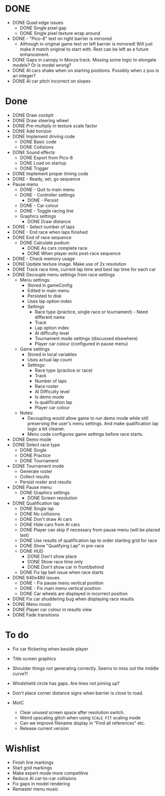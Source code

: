 DONE
====

- DONE Quad edge issues
    - DONE Single pixel gap
    - DONE Single pixel texture wrap around
- DONE - "Pico-8" text on right barrier is mirrored
    - Although in original game text on left barrier is mirrored!
      Will just make it match original to start with. Rest can be left as a future enhancement.
- DONE Gaps in canopy in Monza track. Missing some logic to elongate models? Or is model wrong?
- DONE AI cars shake when on starting positions. Possibly when z pos is an integer?
- DONE AI car pitch incorrect on slopes

Done
====
- DONE Draw cockpit
- DONE Draw steering wheel
- DONE Pre-multiply in texture scale factor
- DONE Add horizon
- DONE Implement driving code
    - DONE Basic code
    - DONE Collisions
- DONE Sound effects
    - DONE Export from Pico-8
    - DONE Load on startup
    - DONE Trigger
- DONE Implement proper timing code
- DONE - Ready, set, go sequence
- Pause menu
    - DONE - Quit to main menu
    - DONE - Controller settings
        - DONE - Persist
    - DONE - Car colour
    - DONE - Toggle racing line
    - Graphics settings
        - DONE Draw distance
- DONE - Select number of laps
- DONE - End race when laps finished
- DONE End of race sequence
    - DONE Calculate podium
        - DONE As cars complete race
        - DONE When player exits post-race sequence
- DONE - Check memory usage
- DONE Update texture image. Make use of 2x resolution
- DONE Track race time, current lap time and best lap time for each car
- DONE Decouple menu settings from race settings
    - Menu settings:
        - Stored in gameConfig
        - Edited in main menu
        - Persisted to disk
        - Uses lap option index
        - Settings
            - Race type (practice, single race or tournament)   - Need different name
            - Track
            - Lap option index
            - AI difficulty level
            - Tournament mode settings (discussed elsewhere)
            - Player car colour (configured in pause menu)
    - Game settings
        - Stored in local variables
        - Uses actual lap count
        - Settings:
            - Race type (practice or race)
            - Track
            - Number of laps
            - Race roster
            - AI Difficulty level
            - Is demo mode
            - Is qualification lap
            - Player car colour
    - Notes: 
        - Decoupling would allow game to run demo mode while still preserving
            the user's menu settings. And make qualification lap logic a bit 
            cleaner.
        - Menu code configures game settings before race starts.
- DONE Demo mode
- DONE Select race type
    - DONE Single
    - DONE Practice
    - DONE Tournament
- DONE Tournament mode
    - Generate roster
    - Collect results
    - Persist roster and results
- DONE Pause menu
    - DONE Graphics settings
        - DONE Screen resolution
- DONE Qualification lap
    - DONE Single lap
    - DONE No collisions
    - DONE Don't draw AI cars
    - DONE Hide cars from AI cars
    - DONE Player can skip if necessary from pause menu (will be placed last)
    - DONE Use results of qualification lap to order starting grid for race
    - DONE Show "Qualifying Lap" in pre-race
    - DONE HUD
        - DONE Don't show place
        - DONE Show race time only
        - DONE Don't show car in front/behind
    - DONE Fix lap bell issue when race starts
- DONE 640x480 issues
    - DONE - Fix pause menu vertical position
    - DONE - Fix main menu vertical position
    - DONE Car wheels are displayed in incorrect position
- DONE Fix car shuddering bug when displaying race results
- DONE Menu music
- DONE Player car colour in results view
- DONE Fade transitions

To do
=====

- Fix car flickering when beside player
- Title screen graphics
- Shoulder things not generating correctly. Seems to miss out the middle curve?!
- Windshield circle has gaps. Are lines not joining up?
- Don't place corner distance signs when barrier is close to road.

- MotC 
    - Clear unused screen space after resolution switch.
    - Weird upscaling glitch when using `SCALE_FIT` scaling mode
    - Can we improve filename display in "Find all references" etc.
    - Release current version

Wishlist
========

- Finish line markings
- Start grid markings
- Make expert mode more competitive
- Reduce AI car-to-car collisions
- Fix gaps in model rendering
- Remaster menu music
